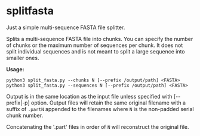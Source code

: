 # splitfasta
Just a simple multi-sequence FASTA file splitter.

Splits a multi-sequence FASTA file into chunks. You can specify the number of chunks or the maximum number of sequences per chunk. It does not split individual sequences and is not meant to split a large sequence into smaller ones.

**Usage:**

```
python3 split_fasta.py --chunks N [--prefix /output/path] <FASTA>
python3 split_fasta.py --sequences N [--prefix /output/path] <FASTA>
```

Output is in the same location as the input <FASTA> file unless specified with [--prefix|-p] option. Output files will retain the same original filename with a suffix of `.partN` appended to the filenames where `N` is the non-padded serial chunk number.

Concatenating the '.part' files in order of `N` will reconstruct the original file.
